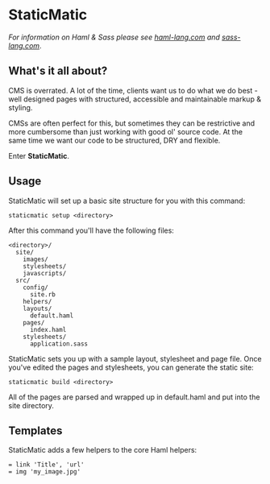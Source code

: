 # StaticMatic

*For information on Haml & Sass please see [haml-lang.com](http://haml-lang.com) and
[sass-lang.com](http://sass-lang.com)*.

## What's it all about?

CMS is overrated.  A lot of the time, clients want us to do what we do
best - well designed pages with structured, accessible and maintainable markup & styling.

CMSs are often perfect for this, but sometimes they can be restrictive and more cumbersome
than just working with good ol' source code.  At the same time we want our code to be
structured, DRY and flexible.

Enter **StaticMatic**.

## Usage

StaticMatic will set up a basic site structure for you with this command:

    staticmatic setup <directory>

After this command you'll have the following files:

    <directory>/
      site/
        images/
        stylesheets/
        javascripts/
      src/
        config/
          site.rb
        helpers/
        layouts/
          default.haml
        pages/
          index.haml
        stylesheets/
          application.sass

StaticMatic sets you up with a sample layout, stylesheet and page file.  Once you've
edited the pages and stylesheets, you can generate the static site:

    staticmatic build <directory>

All of the pages are parsed and wrapped up in default.haml and put into the site directory.

## Templates

StaticMatic adds a few helpers to the core Haml helpers:

    = link 'Title', 'url'
    = img 'my_image.jpg'
